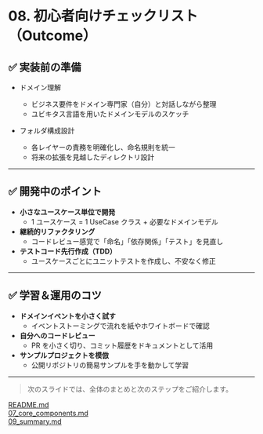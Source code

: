 # 08. 初心者向けチェックリスト（Outcome）


## ✅ 実装前の準備

- ドメイン理解
    - ビジネス要件をドメイン専門家（自分）と対話しながら整理
    - ユビキタス言語を用いたドメインモデルのスケッチ

- フォルダ構成設計
    - 各レイヤーの責務を明確化し、命名規則を統一
    - 将来の拡張を見越したディレクトリ設計

---

## ✅ 開発中のポイント

- **小さなユースケース単位で開発**
    - 1 ユースケース = 1 UseCase クラス + 必要なドメインモデル
- **継続的リファクタリング**
    - コードレビュー感覚で「命名」「依存関係」「テスト」を見直し
- **テストコード先行作成（TDD）**
    - ユースケースごとにユニットテストを作成し、不安なく修正

---

## ✅ 学習＆運用のコツ

- **ドメインイベントを小さく試す**
    - イベントストーミングで流れを紙やホワイトボードで確認
- **自分へのコードレビュー**
    - PR を小さく切り、コミット履歴をドキュメントとして活用
- **サンプルプロジェクトを模倣**
    - 公開リポジトリの簡易サンプルを手を動かして学習

---

> 次のスライドでは、全体のまとめと次のステップをご紹介します。



[README.md](../README.md)<br>
[07_core_components.md](./07_core_components.md)<br>
[09_summary.md](./09_summary.md)<br>
